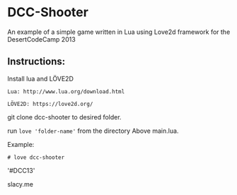 DCC-Shooter
===========

An example of a simple game written in Lua using Love2d framework for the DesertCodeCamp 2013


Instructions:
------------

Install lua and LÖVE2D

    Lua: http://www.lua.org/download.html

    LÖVE2D: https://love2d.org/


git clone dcc-shooter to desired folder.

run ```love 'folder-name'``` from the directory Above main.lua.

Example:

```# love dcc-shooter```



'#DCC13'

slacy.me
